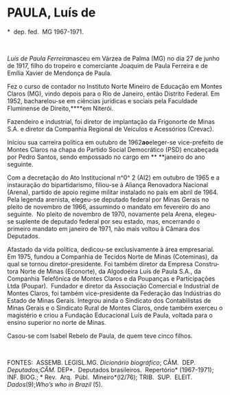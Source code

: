 PAULA, Luís de
==============

\*  dep. fed.  MG 1967-1971.

 

*Luís de Paula Ferreira*nasceu em Várzea de Palma (MG) no dia 27 de
junho de 1917, filho do tropeiro e comerciante Joaquim de Paula Ferreira
e de Emília Xavier de Mendonça de Paula.

Fez o curso de contador no Instituto Norte Mineiro de Educação em Montes
Claros (MG), vindo depois pa­ra o Rio de Janeiro, então Distrito
Federal. Em 1952, bacharelou-se em ciências jurídicas e sociais pela
Faculdade Fluminense de Direito,****em Niterói.

Fazendeiro e industrial, foi diretor de im­plantação da Frigonorte de
Minas S.A. e diretor da Companhia Regional de Veículos e Acessórios
(Crevac).

Iniciou sua carreira política em outubro de 1962****ao****eleger-se
vice-prefeito de Montes Claros na chapa do Partido Social Democrático
(PSD) encabeçada por Pedro Santos, sendo empossado no cargo em
** **janeiro do ano seguinte.

Com a decretação do Ato Institucional n^0^ 2 (AI2) em outubro de 1965 e
a instauração do bipartidarismo, filiou-se à Aliança Renovadora Nacional
(Arena), partido de apoio regime militar instalado no país em abril de
1964. Pela legenda arenista, ele­geu-se depu­tado federal por Minas
Gerais no pleito de novembro de 1966, assu­mindo o mandato em fevereiro
do ano seguinte.  No pleito de novembro de 1970, novamente pela Arena,
ele­geu-se suplente de deputado federal por seu estado, mas, encerrando
o primeiro mandato em janeiro de 1971, não mais voltou à Câmara dos
Deputados.

Afastado da vida política, dedicou-se exclusivamente à área empresarial.
Em 1975, fundou a Companhia de Tecidos Norte de Minas (Coteminas), da
qual se tornou diretor-­presidente. Foi também diretor da Empresa
Constru­tora Norte de Minas (Econorte), da Algodoeira Luís de Paula
S.A., da Companhia Telefônica de Montes Claros e da Pou­panças e
Participações Ltda (Poupar).  Fun­dador e diretor da Associação
Comercial e Industrial de Montes Claros, foi também vice-presidente da
Federação das Indústrias do Estado de Minas Gerais. Integrou ainda o
Sindicato dos Contabilistas de Minas Gerais e o Sindicato Rural de
Montes Claros, onde tam­bém exerceu o magistério e criou a Fundação
Educacional Luís de Paula, voltada para o ensino superior no norte de
Minas.

Casou-se com Isabel Rebelo de Paula, de quem teve cinco filhos.

 

FONTES:  ASSEMB. LEGISL.MG. *Dicionário biográfico*; CÂM.  DEP. 
*Deputados;*CÂM*.* DEP*.  Deputados brasileiros.  Repertório*
(1967-1971); INF. BIOG.; * Rev.  Arq.  Públ.  Mineiro*(l2/76); TRIB. 
SUP.  ELEIT.  *Dados*(9);*Who’s who in Brazil* (5).

 

 
